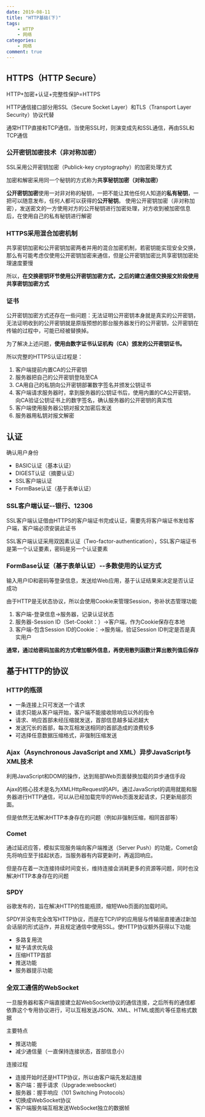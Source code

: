 ```yaml
---
date: 2019-08-11
title: "HTTP基础(下)"
tags:
    - HTTP
    - 网络
categories:
    - 网络
comment: true
---
```


## HTTPS（HTTP Secure）
HTTP+加密+认证+完整性保护=HTTPS

HTTP通信接口部分用SSL（Secure Socket Layer）和TLS（Transport Layer Security）协议代替

通常HTTP直接和TCP通信，当使用SSL时，则演变成先和SSL通信，再由SSL和TCP通信

### 公开密钥加密技术（非对称加密）
SSL采用公开密钥加密（Publick-key cryptography）的加密处理方式

加密和解密采用同一个秘钥的方式称为**共享秘钥加密（对称加密）**

**公开密钥加密**使用一对非对称的秘钥，一把不能让其他任何人知道的**私有秘钥**，一把可以随意发布，任何人都可以获得的**公开秘钥**。
使用公开密钥加密（非对称加密），发送密文的一方使用对方的公开秘钥进行加密处理，对方收到被加密信息后，在使用自己的私有秘钥进行解密

### HTTPS采用混合加密机制
共享密钥加密和公开密钥加密两者并用的混合加密机制，若密钥能实现安全交换，那么有可能考虑仅使用公开密钥加密来通信，但是公开密钥加密比共享密钥加密处理速度要慢

所以，**在交换密钥环节使用公开密钥加密方式，之后的建立通信交换报文阶段使用共享密钥加密方式**

### 证书
公开密钥加密方式还存在一些问题：无法证明公开密钥本身就是真实的公开密钥，无法证明收到的公开密钥就是原版预想的那台服务器发行的公开密钥，公开密钥在传输的过程中，可能已经被替换掉。

为了解决上述问题，**使用由数字证书认证机构（CA）颁发的公开密钥证书。**

所以完整的HTTPS认证过程是：

1. 客户端提前内置CA的公开密钥
2. 服务器把自己的公开密钥登陆至CA
3. CA用自己的私钥向公开密钥部署数字签名并颁发公钥证书
4. 客户端请求服务器时，拿到服务器的公钥证书后，使用内置的CA公开密钥，向CA验证公钥证书上的数字签名，确认服务器的公开密钥的真实性
5. 客户端使用服务器公钥对报文加密后发送
6. 服务器用私钥对报文解密

## 认证
确认用户身份

* BASIC认证（基本认证）
* DIGEST认证（摘要认证）
* SSL客户端认证
* FormBase认证（基于表单认证）

### SSL客户端认证--银行、12306
SSL客户端认证借由HTTPS的客户端证书完成认证，需要先将客户端证书发给客户端，客户端必须安装此证书

SSL客户端认证采用双因素认证（Two-factor-authentication），SSL客户端证书是第一个认证要素，密码是另一个认证要素

### FormBase认证（基于表单认证）--多数使用的认证方式
输入用户ID和密码等登录信息，发送给Web应用，基于认证结果来决定是否认证成功

由于HTTP是无状态协议，所以会使用Cookie来管理Session，弥补状态管理功能

1. 客户端-登录信息->服务器，记录认证状态
2. 服务器-Session ID（Set-Cookit：）->客户端，作为Cookie保存在本地
3. 客户端-包含Session ID的Cookie：->服务端，验证Session ID判定是否是真实用户

**通常，通过给密码加盐的方式增加额外信息，再使用散列函数计算出散列值后保存**

## 基于HTTP的协议
### HTTP的瓶颈

* 一条连接上只可发送一个请求
* 请求只能从客户端开始，客户端不能接收除响应以外的指令
* 请求、响应首部未经压缩就发送，首部信息越多延迟越大
* 发送冗长的首部，每次互相发送相同的首部造成的浪费较多
* 可选择任意数据压缩格式，非强制压缩发送

### Ajax（Asynchronous JavaScript and XML）异步JavaScript与XML技术
利用JavaScript和DOM的操作，达到局部Web页面替换加载的异步通信手段

Ajax的核心技术是名为XMLHttpRequest的API，通过JavaScript的调用就能和服务器进行HTTP通信，可以从已经加载完毕的Web页面发起请求，只更新局部页面。

但是依然无法解决HTTP本身存在的问题（例如非强制压缩，相同首部等）

### Comet
通过延迟应答，模拟实现服务端向客户端推送（Server Push）的功能，Comet会先将响应至于挂起状态，当服务器有内容更新时，再返回响应。

但是存在着一次连接持续时间变长，维持连接会消耗更多的资源等问题，同时也没解决HTTP本身存在的问题

### SPDY
谷歌发布的，旨在解决HTTP的性能瓶颈，缩短Web页面的加载时间。

SPDY并没有完全改写HTTP协议，而是在TCP/IP的应用层与传输层直接通过新加会话层的形式运作，并且规定通信中使用SSL。使HTTP协议额外获得以下功能

* 多路复用流
* 赋予请求优先级
* 压缩HTTP首部
* 推送功能
* 服务器提示功能

### 全双工通信的WebSocket
一旦服务器和客户端直接建立起WebSocket协议的通信连接，之后所有的通信都依靠这个专用协议进行，可以互相发送JSON、XML、HTML或图片等任意格式数据

主要特点

* 推送功能
* 减少通信量（一直保持连接状态，首部信息小）

连接过程

* 连接开始时还是HTTP协议，所以由客户端先发起连接
* 客户端：握手请求（Upgrade:websocket）
* 服务器：握手响应（101 Switching Protocols）
* 切换成WebSocket协议
* 客户端服务端互相发送WebSocket独立的数据帧




